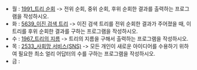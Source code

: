 - 월 : [1991_트리 순회](https://www.acmicpc.net/problem/1991) -> 전위 순회, 중위 순회, 후위 순회한 결과를 출력하는 프로그램을 작성하시오.
- 화 : [5639_이진 검색 트리](https://www.acmicpc.net/problem/5639) -> 이진 검색 트리를 전위 순회한 결과가 주어졌을 때, 이 트리를 후위 순회한 결과를 구하는 프로그램을 작성하시오.
- 수 : [1967_트리의 지름](https://www.acmicpc.net/problem/1967) -> 트리의 지름을 구해서 출력하는 프로그램을 작성하시오.
- 목 : [2533_사회망 서비스(SNS)](https://www.acmicpc.net/problem/2533) -> 모든 개인이 새로운 아이디어를 수용하기 위하여 필요한 최소 얼리 어답터의 수를 구하는 프로그램을 작성하시오.
- 금 : 

<!-- [2178_미로 탐색](https://www.acmicpc.net/problem/2178) -> (1, 1)에서 출발하여 (N, M)의 위치로 이동할 때 지나야 하는 최소의 칸 수를 구하는 프로그램을 작성하시오. -->

